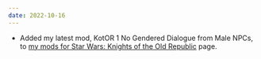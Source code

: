 ```yaml
---
date: 2022-10-16
---
```


* Added my latest mod, KotOR 1 No Gendered Dialogue from Male NPCs, to [my mods for Star Wars: Knights of the Old Republic](/projects/kotor1mods) page.